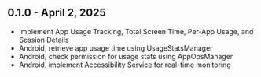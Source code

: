 ## 0.1.0 - April 2, 2025
* Implement App Usage Tracking, Total Screen Time, Per-App Usage, and Session Details
* Android, retrieve app usage time using UsageStatsManager
* Android, check permission for usage stats using AppOpsManager
* Android, implement Accessibility Service for real-time monitoring